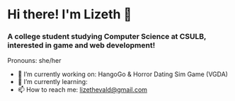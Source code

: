 # Hi there! I'm Lizeth 👋
### A college student studying Computer Science at CSULB, interested in game and web development!
Pronouns: she/her
- 🔭 I’m currently working on: HangoGo & Horror Dating Sim Game (VGDA)
- 🌱 I’m currently learning:
- 📫 How to reach me: lizethevald@gmail.com
<!--
**Lizeth-V/Lizeth-V** is a ✨ _special_ ✨ repository because its `README.md` (this file) appears on your GitHub profile.

Here are some ideas to get you started:

- 🔭 I’m currently working on ...
- 🌱 I’m currently learning ...
- 👯 I’m looking to collaborate on ...
- 🤔 I’m looking for help with ...
- 💬 Ask me about ...
- 📫 How to reach me: ...
- 😄 Pronouns: she/her
- ⚡ Fun fact: ...
-->
